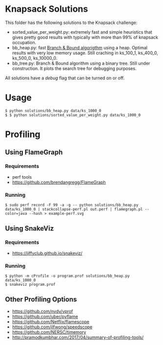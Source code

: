 # Knapsack Solutions

This folder has the following solutions to the Knapsack challenge:

- sorted_value_per_weight.py: extremely fast and simple heuristics that gives pretty good results with typically with more than 99% of knapsack occupation.
- bb_heap.py: fast [Branch & Bound algorigthm](https://www.coursera.org/learn/discrete-optimization/lecture/66OlO/knapsack-5-relaxation-branch-and-bound) using a heap. Optimal results with very low memory usage. Still craching in ks_100_1, ks_400_0, ks_500_0, ks_10000_0.
- bb_tree.py: Branch & Bound algorithm using a binary tree. Still under construction. It plots the search tree for debugging purposes.

All solutions have a *debug* flag that can be turned on or off.

# Usage

```
$ python solutions/bb_heap.py data/ks_1000_0
$ $ python solutions/sorted_value_per_weight.py data/ks_1000_0
```

# Profiling

## Using FlameGraph
### Requirements

 - perf tools
 - https://github.com/brendangregg/FlameGraph

### Running 

```
$ sudo perf record -F 99 -a -g -- python solutions/bb_heap.py data/ks_1000_0 | stackcollapse-perf.pl out.perf | flamegraph.pl --color=java --hash > example-perf.svg
```

## Using SnakeViz


### Requirements

- https://jiffyclub.github.io/snakeviz/

### Running 

```
$ python -m cProfile -o program.prof solutions/bb_heap.py data/ks_1000_0
$ snakeviz program.prof
```

## Other Profiling Options

- https://github.com/nvdv/vprof
- https://github.com/uber/pyflame
- https://github.com/Netflix/flamescope
- https://github.com/jlfwong/speedscope
- https://github.com/NERSC/timemory
- http://pramodkumbhar.com/2017/04/summary-of-profiling-tools/

